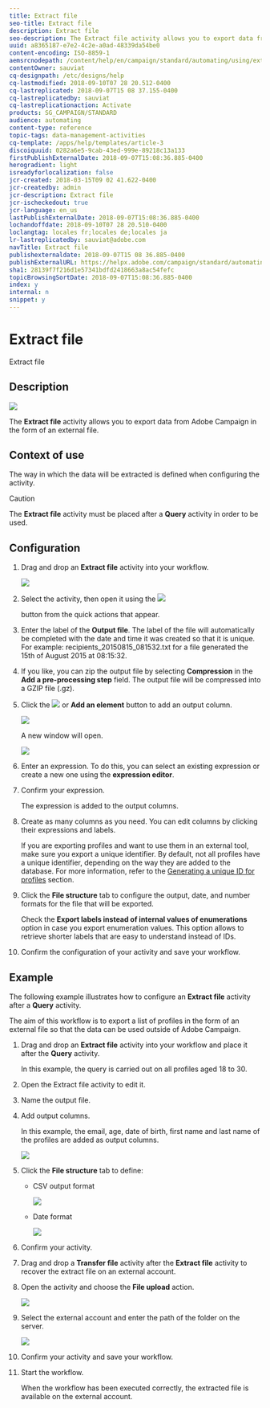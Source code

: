 ```yaml
---
title: Extract file
seo-title: Extract file
description: Extract file
seo-description: The Extract file activity allows you to export data from Adobe Campaign in the form of an external file.
uuid: a8365187-e7e2-4c2e-a0ad-48339da54be0
content-encoding: ISO-8859-1
aemsrcnodepath: /content/help/en/campaign/standard/automating/using/extract-file
contentOwner: sauviat
cq-designpath: /etc/designs/help
cq-lastmodified: 2018-09-10T07 28 20.512-0400
cq-lastreplicated: 2018-09-07T15 08 37.155-0400
cq-lastreplicatedby: sauviat
cq-lastreplicationaction: Activate
products: SG_CAMPAIGN/STANDARD
audience: automating
content-type: reference
topic-tags: data-management-activities
cq-template: /apps/help/templates/article-3
discoiquuid: 0282a6e5-9cab-43ed-999e-89218c13a133
firstPublishExternalDate: 2018-09-07T15:08:36.885-0400
herogradient: light
isreadyforlocalization: false
jcr-created: 2018-03-15T09 02 41.622-0400
jcr-createdby: admin
jcr-description: Extract file
jcr-ischeckedout: true
jcr-language: en_us
lastPublishExternalDate: 2018-09-07T15:08:36.885-0400
lochandoffdate: 2018-09-10T07 28 20.510-0400
loclangtag: locales fr;locales de;locales ja
lr-lastreplicatedby: sauviat@adobe.com
navTitle: Extract file
publishexternaldate: 2018-09-07T15 08 36.885-0400
publishExternalURL: https://helpx.adobe.com/campaign/standard/automating/using/extract-file.html
sha1: 28139f7f216d1e57341bdfd2418663a8ac54fefc
topicBrowsingSortDate: 2018-09-07T15:08:36.885-0400
index: y
internal: n
snippet: y
---
```


# Extract file

Extract file

## Description

![](assets/export.png)

The **Extract file** activity allows you to export data from Adobe Campaign in the form of an external file.

## Context of use

The way in which the data will be extracted is defined when configuring the activity.

>[!CAUTION]
>
>The **Extract file** activity must be placed after a **Query** activity in order to be used.

## Configuration

1. Drag and drop an **Extract file** activity into your workflow.

   ![](assets/wkf_data_export1.png)

1. Select the activity, then open it using the  ![](assets/edit_darkgrey-24px.png)

   button from the quick actions that appear.
1. Enter the label of the **Output file**. The label of the file will automatically be completed with the date and time it was created so that it is unique. For example: recipients_20150815_081532.txt for a file generated the 15th of August 2015 at 08:15:32.
1. If you like, you can zip the output file by selecting **Compression** in the **Add a pre-processing step** field. The output file will be compressed into a GZIP file (.gz).
1. Click the  ![](assets/add_darkgrey-24px.png) or **Add an element** button to add an output column.

   ![](assets/wkf_data_export2.png)

   A new window will open.

   ![](assets/wkf_data_export3.png)

1. Enter an expression. To do this, you can select an existing expression or create a new one using the **expression editor**.
1. Confirm your expression.

   The expression is added to the output columns.

1. Create as many columns as you need. You can edit columns by clicking their expressions and labels.

   If you are exporting profiles and want to use them in an external tool, make sure you export a unique identifier. By default, not all profiles have a unique identifier, depending on the way they are added to the database. For more information, refer to the [Generating a unique ID for profiles](../../developing/using/generating-a-unique-id-for-profiles-and-custom-resources.md) section.

1. Click the **File structure** tab to configure the output, date, and number formats for the file that will be exported.

   Check the **Export labels instead of internal values of enumerations** option in case you export enumeration values. This option allows to retrieve shorter labels that are easy to understand instead of IDs.

1. Confirm the configuration of your activity and save your workflow.

## Example

The following example illustrates how to configure an **Extract file** activity after a **Query** activity.

The aim of this workflow is to export a list of profiles in the form of an external file so that the data can be used outside of Adobe Campaign.

1. Drag and drop an **Extract file** activity into your workflow and place it after the **Query** activity.

   In this example, the query is carried out on all profiles aged 18 to 30.

1. Open the Extract file activity to edit it.
1. Name the output file.
1. Add output columns.

   In this example, the email, age, date of birth, first name and last name of the profiles are added as output columns.

   ![](assets/wkf_data_export6.png)

1. Click the **File structure** tab to define:

    * CSV output format
    
      ![](assets/wkf_data_export7.png)

    * Date format
    
      ![](assets/wkf_data_export9.png)

1. Confirm your activity.
1. Drag and drop a **Transfer file** activity after the **Extract file** activity to recover the extract file on an external account.
1. Open the activity and choose the **File upload** action.

   ![](assets/wkf_data_export11.png)

1. Select the external account and enter the path of the folder on the server.

   ![](assets/wkf_data_export12.png)

1. Confirm your activity and save your workflow.
1. Start the workflow.

   When the workflow has been executed correctly, the extracted file is available on the external account.

